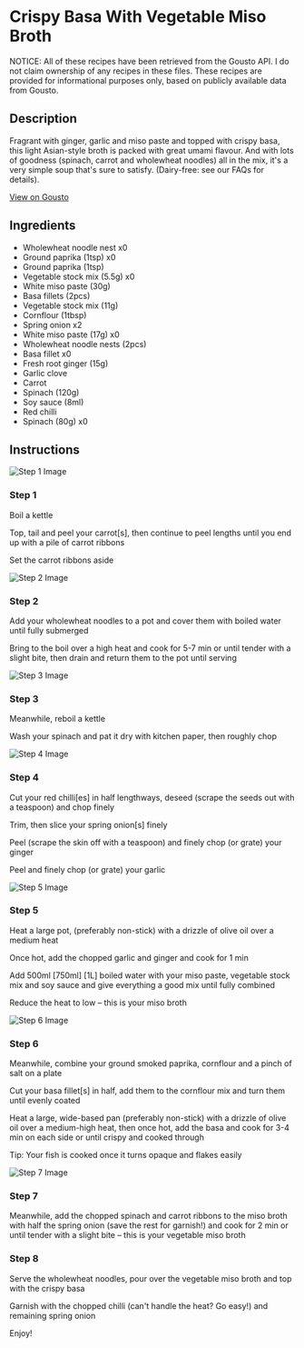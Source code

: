 # Crispy Basa With Vegetable Miso Broth

NOTICE: All of these recipes have been retrieved from the Gousto API. I do not claim ownership of any recipes in these files. These recipes are provided for informational purposes only, based on publicly available data from Gousto.

## Description

Fragrant with ginger, garlic and miso paste and topped with crispy basa, this light Asian-style broth is packed with great umami flavour. And with lots of goodness (spinach, carrot and wholewheat noodles) all in the mix, it's a very simple soup that's sure to satisfy. (Dairy-free: see our FAQs for details).

[View on Gousto](https://www.gousto.co.uk/recipes/cookbook/crispy-fish-with-vegetable-miso-broth)

## Ingredients

- Wholewheat noodle nest x0
- Ground paprika (1tsp) x0
- Ground paprika (1tsp)
- Vegetable stock mix (5.5g) x0
- White miso paste (30g)
- Basa fillets (2pcs)
- Vegetable stock mix (11g)
- Cornflour (1tbsp)
- Spring onion x2
- White miso paste (17g) x0
- Wholewheat noodle nests (2pcs)
- Basa fillet x0
- Fresh root ginger (15g)
- Garlic clove
- Carrot
- Spinach (120g)
- Soy sauce (8ml)
- Red chilli
- Spinach (80g) x0

## Instructions

![Step 1 Image](https://production-media.gousto.co.uk/cms/recipe-step-image/1617.-step-1-x200.jpg)

### Step 1

Boil a kettle

Top, tail and peel your carrot[s], then continue to peel lengths until you end up with a pile of carrot ribbons

Set the carrot ribbons aside

![Step 2 Image](https://production-media.gousto.co.uk/cms/recipe-step-image/1617.-step-2-x200.jpg)

### Step 2

Add your wholewheat noodles to a pot and cover them with boiled water until fully submerged

Bring to the boil over a high heat and cook for 5-7 min or until tender with a slight bite, then drain and return them to the pot until serving

![Step 3 Image](https://production-media.gousto.co.uk/cms/recipe-step-image/1617.-step-3-x200.jpg)

### Step 3

Meanwhile, reboil a kettle

Wash your spinach and pat it dry with kitchen paper, then roughly chop

![Step 4 Image](https://production-media.gousto.co.uk/cms/recipe-step-image/1617.-step-4-x200.jpg)

### Step 4

Cut your red chilli[es] in half lengthways, deseed (scrape the seeds out with a teaspoon) and chop finely

Trim, then slice your spring onion[s] finely

Peel (scrape the skin off with a teaspoon) and finely chop (or grate) your ginger

Peel and finely chop (or grate) your garlic

![Step 5 Image](https://production-media.gousto.co.uk/cms/recipe-step-image/1617.-step-5-x200.jpg)

### Step 5

Heat a large pot, (preferably non-stick) with a drizzle of olive oil over a medium heat

Once hot, add the chopped garlic and ginger and cook for 1 min

Add 500ml <span class="text-purple">[750ml]</span> <span class="text-danger">[1L]</span> boiled water with your miso paste, vegetable stock mix and soy sauce and give everything a good mix until fully combined

Reduce the heat to low – this is your miso broth

![Step 6 Image](https://production-media.gousto.co.uk/cms/recipe-step-image/1617.-step-6-x200.jpg)

### Step 6

Meanwhile, combine your ground smoked paprika, cornflour and a pinch of salt on a plate

Cut your basa fillet[s] in half, add them to the cornflour mix and turn them until evenly coated

Heat a large, wide-based pan (preferably non-stick) with a drizzle of olive oil over a medium-high heat, then once hot, add the basa and cook for 3-4 min on each side or until crispy and cooked through

Tip: Your fish is cooked once it turns opaque and flakes easily

![Step 7 Image](https://production-media.gousto.co.uk/cms/recipe-step-image/1617.-step-7-x200.jpg)

### Step 7

Meanwhile, add the chopped spinach and carrot ribbons to the miso broth with half the spring onion (save the rest for garnish!) and cook for 2 min or until tender with a slight bite – this is your vegetable miso broth

### Step 8

Serve the wholewheat noodles, pour over the vegetable miso broth and top with the crispy basa

Garnish with the chopped chilli (can't handle the heat? Go easy!) and remaining spring onion

Enjoy!

